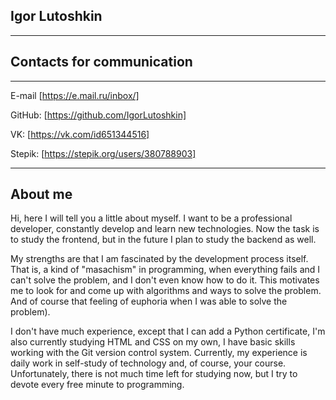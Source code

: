 ## Igor Lutoshkin

---

## Contacts for communication

---

E-mail [https://e.mail.ru/inbox/]

GitHub: [https://github.com/IgorLutoshkin]

VK: [https://vk.com/id651344516]

Stepik: [https://stepik.org/users/380788903]

---

## About me

Hi, here I will tell you a little about myself. I want to be a professional developer, constantly develop and learn new technologies. Now the task is to study the frontend, but in the future I plan to study the backend as well.

My strengths are that I am fascinated by the development process itself. That is, a kind of "masachism" in programming, when everything fails and I can't solve the problem, and I don't even know how to do it. This motivates me to look for and come up with algorithms and ways to solve the problem. And of course that feeling of euphoria when I was able to solve the problem).

I don't have much experience, except that I can add a Python certificate, I'm also currently studying HTML and CSS on my own, I have basic skills working with the Git version control system. Currently, my experience is daily work in self-study of technology and, of course, your course. Unfortunately, there is not much time left for studying now, but I try to devote every free minute to programming.

